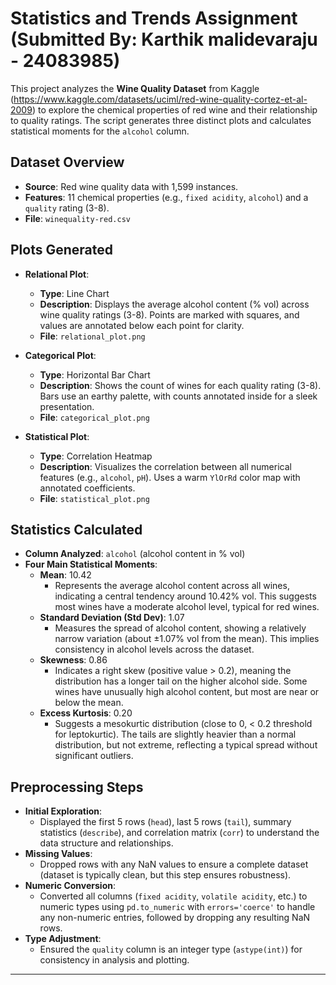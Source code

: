 # Statistics and Trends Assignment (Submitted By: Karthik malidevaraju - 24083985)


This project analyzes the **Wine Quality Dataset** from Kaggle (https://www.kaggle.com/datasets/uciml/red-wine-quality-cortez-et-al-2009) to explore the chemical properties of red wine and their relationship to quality ratings. The script generates three distinct plots and calculates statistical moments for the `alcohol` column.

## Dataset Overview
- **Source**: Red wine quality data with 1,599 instances.
- **Features**: 11 chemical properties (e.g., `fixed acidity`, `alcohol`) and a `quality` rating (3-8).
- **File**: `winequality-red.csv`

## Plots Generated
- **Relational Plot**: 
  - **Type**: Line Chart
  - **Description**: Displays the average alcohol content (% vol) across wine quality ratings (3-8). Points are marked with squares, and values are annotated below each point for clarity.
  - **File**: `relational_plot.png`

- **Categorical Plot**: 
  - **Type**: Horizontal Bar Chart
  - **Description**: Shows the count of wines for each quality rating (3-8). Bars use an earthy palette, with counts annotated inside for a sleek presentation.
  - **File**: `categorical_plot.png`

- **Statistical Plot**: 
  - **Type**: Correlation Heatmap
  - **Description**: Visualizes the correlation between all numerical features (e.g., `alcohol`, `pH`). Uses a warm `YlOrRd` color map with annotated coefficients.
  - **File**: `statistical_plot.png`

## Statistics Calculated
- **Column Analyzed**: `alcohol` (alcohol content in % vol)
- **Four Main Statistical Moments**:
  - **Mean**: 10.42
    - Represents the average alcohol content across all wines, indicating a central tendency around 10.42% vol. This suggests most wines have a moderate alcohol level, typical for red wines.
  - **Standard Deviation (Std Dev)**: 1.07
    - Measures the spread of alcohol content, showing a relatively narrow variation (about ±1.07% vol from the mean). This implies consistency in alcohol levels across the dataset.
  - **Skewness**: 0.86
    - Indicates a right skew (positive value > 0.2), meaning the distribution has a longer tail on the higher alcohol side. Some wines have unusually high alcohol content, but most are near or below the mean.
  - **Excess Kurtosis**: 0.20
    - Suggests a mesokurtic distribution (close to 0, < 0.2 threshold for leptokurtic). The tails are slightly heavier than a normal distribution, but not extreme, reflecting a typical spread without significant outliers.

## Preprocessing Steps
- **Initial Exploration**: 
  - Displayed the first 5 rows (`head`), last 5 rows (`tail`), summary statistics (`describe`), and correlation matrix (`corr`) to understand the data structure and relationships.
- **Missing Values**: 
  - Dropped rows with any NaN values to ensure a complete dataset (dataset is typically clean, but this step ensures robustness).
- **Numeric Conversion**: 
  - Converted all columns (`fixed acidity`, `volatile acidity`, etc.) to numeric types using `pd.to_numeric` with `errors='coerce'` to handle any non-numeric entries, followed by dropping any resulting NaN rows.
- **Type Adjustment**: 
  - Ensured the `quality` column is an integer type (`astype(int)`) for consistency in analysis and plotting.


---
